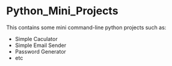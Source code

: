 # Python_Mini_Projects
This contains some mini command-line python projects such as: 

 - Simple Caculator
 - Simple Email Sender
 - Password Generator
 - etc

